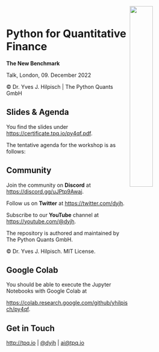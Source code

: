 
<img src="https://hilpisch.com/tpq_logo.png" width=35% align=right><br>

# Python for Quantitative Finance

**The New Benchmark**

Talk, London, 09. December 2022

&copy; Dr. Yves J. Hilpisch | The Python Quants GmbH

## Slides & Agenda

You find the slides under https://certificate.tpq.io/py4qf.pdf.

The tentative agenda for the workshop is as follows:

## Community

Join the community on **Discord** at https://discord.gg/uJPtp9Awaj.

Follow us on **Twitter** at https://twitter.com/dyjh.

Subscribe to our **YouTube** channel at https://youtube.com/@dyjh.

The repository is authored and maintained by The Python Quants GmbH.

&copy; Dr. Yves J. Hilpisch. MIT License.

## Google Colab

You should be able to execute the Jupyter Notebooks with Google Colab at

https://colab.research.google.com/github/yhilpisch/py4qf.


## Get in Touch

<a href="http://tpq.io" target="_blank">http://tpq.io</a> | <a
href="http://twitter.com/dyjh" target="_blank">@dyjh</a> | <a
href="mailto:ai@tpq.io">ai@tpq.io</a>
